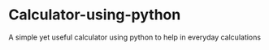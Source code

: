 # Calculator-using-python
A simple yet useful calculator using python to help in everyday calculations
